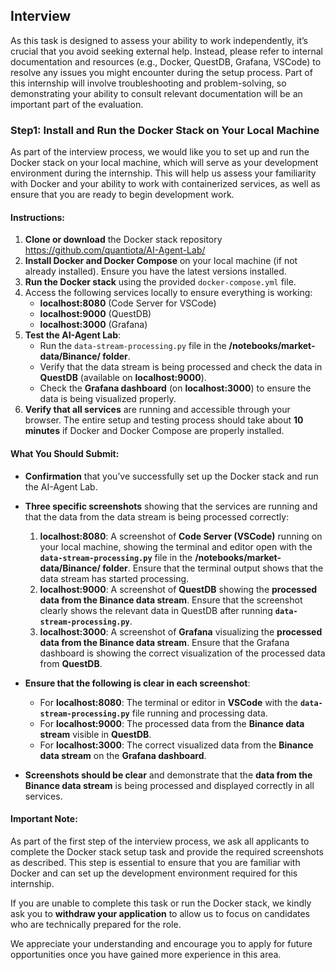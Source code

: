 
## Interview

As this task is designed to assess your ability to work independently, it’s crucial that you avoid seeking external help. Instead, please refer to internal documentation and resources (e.g., Docker, QuestDB, Grafana, VSCode) to resolve any issues you might encounter during the setup process. Part of this internship will involve troubleshooting and problem-solving, so demonstrating your ability to consult relevant documentation will be an important part of the evaluation.


### Step1: Install and Run the Docker Stack on Your Local Machine

As part of the interview process, we would like you to set up and run the Docker stack on your local machine, which will serve as your development environment during the internship. This will help us assess your familiarity with Docker and your ability to work with containerized services, as well as ensure that you are ready to begin development work.

#### Instructions:
1. **Clone or download** the Docker stack repository 
 https://github.com/quantiota/AI-Agent-Lab/
2. **Install Docker and Docker Compose** on your local machine (if not already installed). Ensure you have the latest versions installed.
3. **Run the Docker stack** using the provided `docker-compose.yml` file.
4. Access the following services locally to ensure everything is working:
   - **localhost:8080** (Code Server for VSCode)
   - **localhost:9000** (QuestDB)
   - **localhost:3000** (Grafana)
5. **Test the AI-Agent Lab**:
   - Run the `data-stream-processing.py` file in the **/notebooks/market-data/Binance/ folder**.
   - Verify that the data stream is being processed and check the data in **QuestDB** (available on **localhost:9000**).
   - Check the **Grafana dashboard** (on **localhost:3000**) to ensure the data is being visualized properly.
6. **Verify that all services** are running and accessible through your browser. The entire setup and testing process should take about **10 minutes** if Docker and Docker Compose are properly installed.


#### What You Should Submit:
- **Confirmation** that you’ve successfully set up the Docker stack and run the AI-Agent Lab.
- **Three specific screenshots** showing that the services are running and that the data from the data stream is being processed correctly:
  1. **localhost:8080**: A screenshot of **Code Server (VSCode)** running on your local machine, showing the terminal and editor open with the **`data-stream-processing.py`** file in the **/notebooks/market-data/Binance/ folder**. Ensure that the terminal output shows that the data stream has started processing.
  2. **localhost:9000**: A screenshot of **QuestDB** showing the **processed data from the Binance data stream**. Ensure that the screenshot clearly shows the relevant data in QuestDB after running **`data-stream-processing.py`**.
  3. **localhost:3000**: A screenshot of **Grafana** visualizing the **processed data from the Binance data stream**. Ensure that the Grafana dashboard is showing the correct visualization of the processed data from **QuestDB**.

- **Ensure that the following is clear in each screenshot**:
   - For **localhost:8080**: The terminal or editor in **VSCode** with the **`data-stream-processing.py`** file running and processing data.
   - For **localhost:9000**: The processed data from the **Binance data stream** visible in **QuestDB**.
   - For **localhost:3000**: The correct visualized data from the **Binance data stream** on the **Grafana dashboard**.

- **Screenshots should be clear** and demonstrate that the **data from the Binance data stream** is being processed and displayed correctly in all services.




 #### Important Note:

As part of the first step of the interview process, we ask all applicants to complete the Docker stack setup task and provide the required screenshots as described. This step is essential to ensure that you are familiar with Docker and can set up the development environment required for this internship.

If you are unable to complete this task or run the Docker stack, we kindly ask you to **withdraw your application** to allow us to focus on candidates who are technically prepared for the role.

We appreciate your understanding and encourage you to apply for future opportunities once you have gained more experience in this area.
